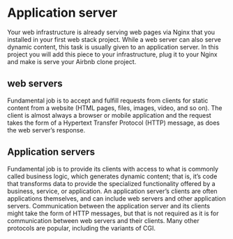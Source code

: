 # Application server
Your web infrastructure is already serving web pages via Nginx that you installed in your first web stack project. While a web server can also serve dynamic content, this task is usually given to an application server. In this project you will add this piece to your infrastructure, plug it to your Nginx and make is serve your Airbnb clone project.
## web servers 
Fundamental job is to accept and fulfill requests from clients for static content from a website (HTML pages, files, images, video, and so on). The client is almost always a browser or mobile application and the request takes the form of a Hypertext Transfer Protocol (HTTP) message, as does the web server’s response.

## Application servers
Fundamental job is to provide its clients with access to what is commonly called business logic, which generates dynamic content; that is, it’s code that transforms data to provide the specialized functionality offered by a business, service, or application. An application server’s clients are often applications themselves, and can include web servers and other application servers. Communication between the application server and its clients might take the form of HTTP messages, but that is not required as it is for communication between web servers and their clients. Many other protocols are popular, including the variants of CGI.
